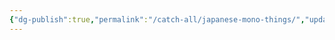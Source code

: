 ```yaml
---
{"dg-publish":true,"permalink":"/catch-all/japanese-mono-things/","updated":"2023-12-08T18:33:52.000-07:00"}
---
```



